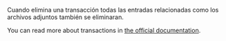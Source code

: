 Cuando elimina una transacción todas las entradas relacionadas como los archivos adjuntos también se eliminaran.

You can read more about transactions in [the official documentation](https://docs.firefly-iii.org/concepts/transactions).